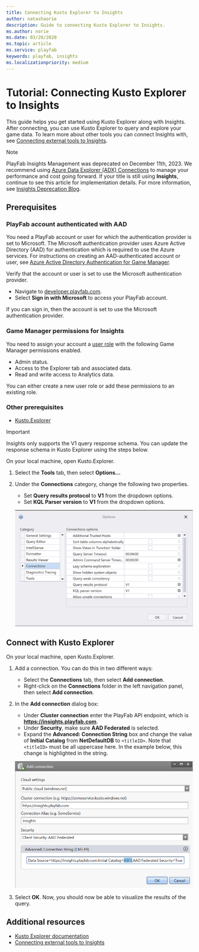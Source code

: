 ```yaml
---
title: Connecting Kusto Explorer to Insights
author: natashaorie
description: Guide to connecting Kusto Explorer to Insights. 
ms.author: norie
ms.date: 03/20/2020    
ms.topic: article
ms.service: playfab
keywords: playfab, insights
ms.localizationpriority: medium
---
```


# Tutorial: Connecting Kusto Explorer to Insights

This guide helps you get started using Kusto Explorer along with Insights. After connecting, you can use Kusto Explorer to query and explore your game data. To learn more about other tools you can connect Insights with, see [Connecting external tools to Insights](index.md).

> [!NOTE]
> PlayFab Insights Management was deprecated on December 11th, 2023. We recommend using [Azure Data Explorer (ADX) Connections](../../export-data/data-connection-adx.md) to manage your performance and cost going forward. If your title is still using **Insights**, continue to see this article for implementation details. For more information, see [Insights Deprecation Blog](https://developer.microsoft.com/en-us/games/articles/2023/09/playfab-insights-management-to-be-deprecated-starting-december-11/).

## Prerequisites

### PlayFab account authenticated with AAD

You need a PlayFab account or user for which the authentication provider is set to Microsoft. The Microsoft authentication provider uses Azure Active Directory (AAD) for authentication which is required to use the Azure services. For instructions on creating an AAD-authenticated account or user, see [Azure Active Directory Authentication for Game Manager](../../../features/authentication/aad-authentication/index.md).

Verify that the account or user is set to use the Microsoft authentication provider.

* Navigate to [developer.playfab.com](https://developer.playfab.com).
* Select **Sign in with Microsoft** to access your PlayFab account.

If you can sign in, then the account is set to use the Microsoft authentication provider.

### Game Manager permissions for Insights

You need to assign your account a [user role](/gaming/playfab/gamemanager/playfab-user-roles) with the following Game Manager permissions enabled.

* Admin status.
* Access to the Explorer tab and associated data.
* Read and write access to Analytics data.

You can either create a new user role or add these permissions to an existing role.

### Other prerequisites

* [Kusto.Explorer](/azure/data-explorer/kusto/tools/kusto-explorer)

> [!IMPORTANT]
> Insights only supports the V1 query response schema. You can update the response schema in Kusto Explorer using the steps below.
>

On your local machine, open Kusto.Explorer.

1. Select the **Tools** tab, then select **Options...**
1. Under the **Connections** category, change the following two properties.
   * Set **Query results protocol** to **V1** from the dropdown options.
   * Set **KQL Parser version** to **V1** from the dropdown options.

   ![Kusto.Explorer use V1 query schema](media/kusto-explorer-settings-v1.png)
## Connect with Kusto Explorer

On your local machine, open Kusto.Explorer.

1. Add a connection. You can do this in two different ways:
   * Select the **Connections** tab, then select **Add connection**.
   * Right-click on the **Connections** folder in the left navigation panel, then select **Add connection**.

2. In the **Add connection** dialog box:
   * Under **Cluster connection** enter the PlayFab API endpoint, which is **https://insights.playfab.com**.
   * Under **Security**, make sure **AAD Federated** is selected.
   * Expand the **Advanced: Connection String** box and change the value of **Initial Catalog** from **NetDefaultDB** to `<titleID>`. Note that `<titleID>` must be all uppercase here. In the example below, this change is highlighted in the string.
  
   ![Kusto.Explorer add connection](media/kusto-explorer.png)

3. Select **OK**. Now, you should now be able to visualize the results of the query.

## Additional resources

* [Kusto Explorer documentation](/azure/kusto/tools/kusto-explorer)
* [Connecting external tools to Insights](index.md)
